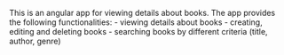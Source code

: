 This is an angular app for viewing details about books.
The app provides the following functionalities:
	- viewing details about books
	- creating, editing and deleting books
	- searching books by different criteria (title, author, genre)